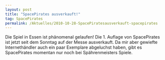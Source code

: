 ```yaml
---
layout: post
title: "SpacePirates ausverkauft!"
tag: SpacePirates
permalink: /Aktuelles/2010-10-28-SpacePiratesausverkauft-spacepirates
---
```



Die Spiel in Essen ist phänomenal gelaufen! Die 1. Auflage von SpacePirates ist jetzt seit dem Sonntag auf der Messe ausverkauft. Da mir aber gewiefte Internethändler auch ein paar Exemplare abgeluchst haben, gibt es SpacePirates momentan nur noch bei Spährenmeisters Spiele.
